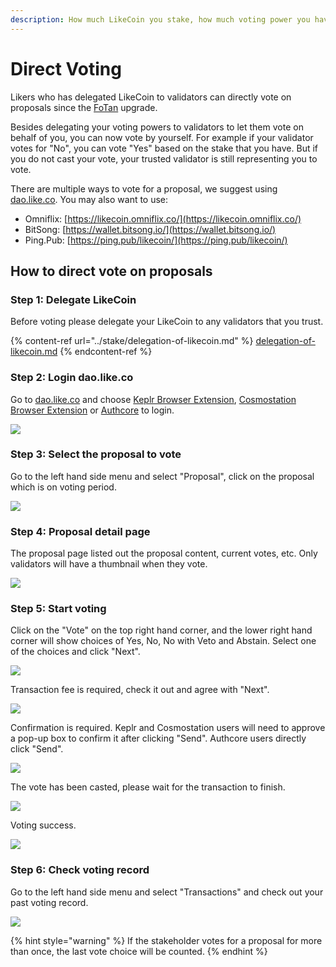 ```yaml
---
description: How much LikeCoin you stake, how much voting power you have
---
```


# Direct Voting

Likers who has delegated LikeCoin to validators can directly vote on proposals since the [FoTan](https://cloudflare-ipfs.com/ipfs/Qmb7AYNsbRJ95dWXCYCkUbpypAVfuxMZwB1D8wFHfwrLyc/) upgrade. &#x20;

Besides delegating your voting powers to validators to let them vote on behalf of you, you can now vote by yourself. For example if your validator votes for "No", you can vote "Yes" based on the stake that you have. But if you do not cast your vote, your trusted validator is still representing you to vote.

There are multiple ways to vote for a proposal, we suggest using [dao.like.co](https://dao.like.co/welcome). You may also want to use:

* Omniflix: [https://likecoin.omniflix.co/](https://likecoin.omniflix.co/)
* BitSong: [https://wallet.bitsong.io/](https://wallet.bitsong.io/)
* Ping.Pub: [https://ping.pub/likecoin/](https://ping.pub/likecoin/)

## How to direct vote on proposals

### Step 1: Delegate LikeCoin

Before voting please delegate your LikeCoin to any validators that you trust.

{% content-ref url="../stake/delegation-of-likecoin.md" %}
[delegation-of-likecoin.md](../stake/delegation-of-likecoin.md)
{% endcontent-ref %}

### Step 2: Login dao.like.co

Go to [dao.like.co](https://dao.like.co/) and choose [Keplr Browser Extension](../../user-guide/liker-id/register-with-keplr.md), [Cosmostation Browser Extension](../wallet/cosmostation/) or [Authcore](../../user-guide/liker-id/register/) to login.

![](<../../.gitbook/assets/Civic Liker Web 3-01.png>)

### &#xD;Step 3: Select the proposal to vote

Go to the left hand side menu and select "Proposal", click on the proposal which is on voting period.

![](<../../.gitbook/assets/direct vote 02.png>)

### &#xD;Step 4: Proposal detail page

The proposal page listed out the proposal content, current votes, etc. Only validators will have a thumbnail when they vote.

![](<../../.gitbook/assets/direct vote 03.png>)

### Step 5: Start voting

Click on the "Vote" on the top right hand corner, and the lower right hand corner will show choices of Yes, No, No with Veto and Abstain. Select one of the choices and click "Next".

![](<../../.gitbook/assets/direct vote 04.png>)

Transaction fee is required, check it out and agree with "Next".



![](<../../.gitbook/assets/direct vote 05.png>)

Confirmation is required. Keplr and Cosmostation users will need to approve a pop-up box to confirm it after clicking "Send". Authcore users directly click "Send".



![](<../../.gitbook/assets/direct vote 06.png>)

The vote has been casted, please wait for the transaction to finish.

![](<../../.gitbook/assets/direct vote 07.png>)

Voting success.

![](<../../.gitbook/assets/direct vote 08.png>)

### &#xD;Step 6: Check voting record

Go to the left hand side menu and select "Transactions" and check out your past voting record.

![](<../../.gitbook/assets/direct vote 09.png>)

{% hint style="warning" %}
If the stakeholder votes for a proposal for more than once, the last vote choice will be counted.
{% endhint %}
